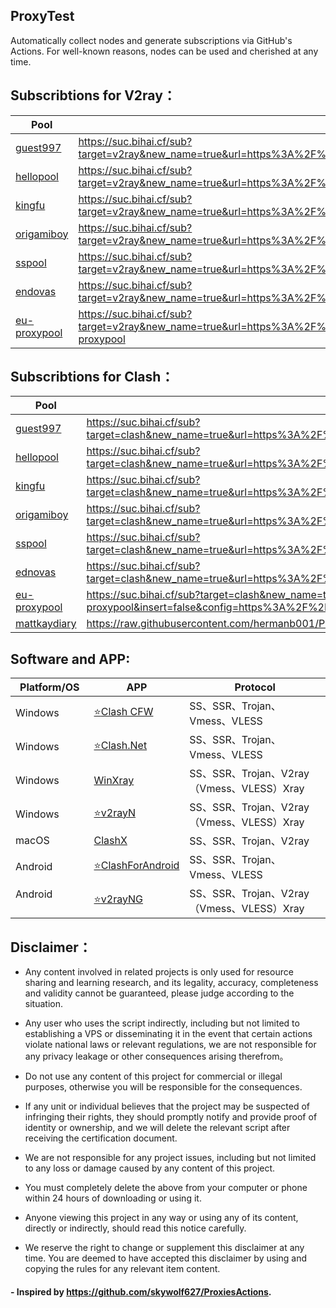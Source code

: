 ## ProxyTest

Automatically collect nodes and generate subscriptions via GitHub's Actions. For well-known reasons, nodes can be used and cherished at any time.

## Subscribtions for V2ray：


| Pool                      |   Subscribtion address          |
| ------------------------- |  -------------------------------|
|[guest997](https://suc.bihai.cf/sub?target=v2ray&new_name=true&url=https%3A%2F%2Fraw.githubusercontent.com%2Fhermanb001%2FProxyTest%2Fmain%2Fsubscribe%2Fguest997)|https://suc.bihai.cf/sub?target=v2ray&new_name=true&url=https%3A%2F%2Fraw.githubusercontent.com%2Fhermanb001%2FProxyTest%2Fmain%2Fsubscribe%2Fguest997 |
|[hellopool](https://suc.bihai.cf/sub?target=v2ray&new_name=true&url=https%3A%2F%2Fraw.githubusercontent.com%2Fhermanb001%2FProxyTest%2Fmain%2Fsubscribe%2Fhellopool)|https://suc.bihai.cf/sub?target=v2ray&new_name=true&url=https%3A%2F%2Fraw.githubusercontent.com%2Fhermanb001%2FProxyTest%2Fmain%2Fsubscribe%2Fhellopool|
|[kingfu](https://suc.bihai.cf/sub?target=v2ray&new_name=true&url=https%3A%2F%2Fraw.githubusercontent.com%2Fhermanb001%2FProxyTest%2Fmain%2Fsubscribe%2Fkingfu)|https://suc.bihai.cf/sub?target=v2ray&new_name=true&url=https%3A%2F%2Fraw.githubusercontent.com%2Fhermanb001%2FProxyTest%2Fmain%2Fsubscribe%2Fkingfu|
|[origamiboy](https://suc.bihai.cf/sub?target=v2ray&new_name=true&url=https%3A%2F%2Fraw.githubusercontent.com%2Fhermanb001%2FProxyTest%2Fmain%2Fsubscribe%2Forigamiboy)|https://suc.bihai.cf/sub?target=v2ray&new_name=true&url=https%3A%2F%2Fraw.githubusercontent.com%2Fhermanb001%2FProxyTest%2Fmain%2Fsubscribe%2Forigamiboy|
|[sspool](https://suc.bihai.cf/sub?target=v2ray&new_name=true&url=https%3A%2F%2Fraw.githubusercontent.com%2Fhermanb001%2FProxyTest%2Fmain%2Fsubscribe%2Fsspool)|https://suc.bihai.cf/sub?target=v2ray&new_name=true&url=https%3A%2F%2Fraw.githubusercontent.com%2Fhermanb001%2FProxyTest%2Fmain%2Fsubscribe%2Fsspool|
|[endovas](https://suc.bihai.cf/sub?target=v2ray&new_name=true&url=https%3A%2F%2Fraw.githubusercontent.com%2Fhermanb001%2FProxyTest%2Fmain%2Fsubscribe%2Fednovas)|https://suc.bihai.cf/sub?target=v2ray&new_name=true&url=https%3A%2F%2Fraw.githubusercontent.com%2Fhermanb001%2FProxyTest%2Fmain%2Fsubscribe%2Fednovas|
|[eu-proxypool](https://suc.bihai.cf/sub?target=v2ray&new_name=true&url=https%3A%2F%2Fraw.githubusercontent.com%2Fhermanb001%2FProxyTest%2Fmain%2Fsubscribe%2Feu-proxypool)|https://suc.bihai.cf/sub?target=v2ray&new_name=true&url=https%3A%2F%2Fraw.githubusercontent.com%2Fhermanb001%2FProxyTest%2Fmain%2Fsubscribe%2Feu-proxypool|


## Subscribtions for Clash：


| Pool                    | Subscribtion address        |
| ----------------------- |  -------------------------------|
|[guest997](https://suc.bihai.cf/sub?target=clash&new_name=true&url=https%3A%2F%2Fraw.githubusercontent.com%2Fhermanb001%2FProxyTest%2Fmain%2Fsubscribe%2Fguest997&insert=false&config=https%3A%2F%2Fraw.githubusercontent.com%2FACL4SSR%2FACL4SSR%2Fmaster%2FClash%2Fconfig%2FACL4SSR.ini&emoji=true&list=false&udp=false&tfo=false&scv=false&fdn=false&sort=false)|https://suc.bihai.cf/sub?target=clash&new_name=true&url=https%3A%2F%2Fraw.githubusercontent.com%2Fhermanb001%2FProxyTest%2Fmain%2Fsubscribe%2Fguest997&insert=false&config=https%3A%2F%2Fraw.githubusercontent.com%2FACL4SSR%2FACL4SSR%2Fmaster%2FClash%2Fconfig%2FACL4SSR.ini&emoji=true&list=false&udp=false&tfo=false&scv=false&fdn=false&sort=false|
|[hellopool](https://suc.bihai.cf/sub?target=clash&new_name=true&url=https%3A%2F%2Fraw.githubusercontent.com%2Fhermanb001%2FProxyTest%2Fmain%2Fsubscribe%2Fhellopool&insert=false&config=https%3A%2F%2Fraw.githubusercontent.com%2FACL4SSR%2FACL4SSR%2Fmaster%2FClash%2Fconfig%2FACL4SSR.ini&emoji=true&list=false&udp=false&tfo=false&scv=false&fdn=false&sort=false)|https://suc.bihai.cf/sub?target=clash&new_name=true&url=https%3A%2F%2Fraw.githubusercontent.com%2Fhermanb001%2FProxyTest%2Fmain%2Fsubscribe%2Fhellopool&insert=false&config=https%3A%2F%2Fraw.githubusercontent.com%2FACL4SSR%2FACL4SSR%2Fmaster%2FClash%2Fconfig%2FACL4SSR.ini&emoji=true&list=false&udp=false&tfo=false&scv=false&fdn=false&sort=false|
|[kingfu](https://suc.bihai.cf/sub?target=clash&new_name=true&url=https%3A%2F%2Fraw.githubusercontent.com%2Fhermanb001%2FProxyTest%2Fmain%2Fsubscribe%2Fkingfu&insert=false&config=https%3A%2F%2Fraw.githubusercontent.com%2FACL4SSR%2FACL4SSR%2Fmaster%2FClash%2Fconfig%2FACL4SSR.ini&emoji=true&list=false&udp=false&tfo=false&scv=false&fdn=false&sort=false)|https://suc.bihai.cf/sub?target=clash&new_name=true&url=https%3A%2F%2Fraw.githubusercontent.com%2Fhermanb001%2FProxyTest%2Fmain%2Fsubscribe%2Fkingfu&insert=false&config=https%3A%2F%2Fraw.githubusercontent.com%2FACL4SSR%2FACL4SSR%2Fmaster%2FClash%2Fconfig%2FACL4SSR.ini&emoji=true&list=false&udp=false&tfo=false&scv=false&fdn=false&sort=false|
|[origamiboy](https://suc.bihai.cf/sub?target=clash&new_name=true&url=https%3A%2F%2Fraw.githubusercontent.com%2Fhermanb001%2FProxyTest%2Fmain%2Fsubscribe%2Forigamiboy&insert=false&config=https%3A%2F%2Fraw.githubusercontent.com%2FACL4SSR%2FACL4SSR%2Fmaster%2FClash%2Fconfig%2FACL4SSR.ini&emoji=true&list=false&udp=false&tfo=false&scv=false&fdn=false&sort=false)|https://suc.bihai.cf/sub?target=clash&new_name=true&url=https%3A%2F%2Fraw.githubusercontent.com%2Fhermanb001%2FProxyTest%2Fmain%2Fsubscribe%2Forigamiboy&insert=false&config=https%3A%2F%2Fraw.githubusercontent.com%2FACL4SSR%2FACL4SSR%2Fmaster%2FClash%2Fconfig%2FACL4SSR.ini&emoji=true&list=false&udp=false&tfo=false&scv=false&fdn=false&sort=false|
|[sspool](https://suc.bihai.cf/sub?target=clash&new_name=true&url=https%3A%2F%2Fraw.githubusercontent.com%2Fhermanb001%2FProxyTest%2Fmain%2Fsubscribe%2Fsspool&insert=false&config=https%3A%2F%2Fraw.githubusercontent.com%2FACL4SSR%2FACL4SSR%2Fmaster%2FClash%2Fconfig%2FACL4SSR.ini&emoji=true&list=false&udp=false&tfo=false&scv=false&fdn=false&sort=false)|https://suc.bihai.cf/sub?target=clash&new_name=true&url=https%3A%2F%2Fraw.githubusercontent.com%2Fhermanb001%2FProxyTest%2Fmain%2Fsubscribe%2Fsspool&insert=false&config=https%3A%2F%2Fraw.githubusercontent.com%2FACL4SSR%2FACL4SSR%2Fmaster%2FClash%2Fconfig%2FACL4SSR.ini&emoji=true&list=false&udp=false&tfo=false&scv=false&fdn=false&sort=false|
|[ednovas](https://suc.bihai.cf/sub?target=clash&new_name=true&url=https%3A%2F%2Fraw.githubusercontent.com%2Fhermanb001%2FProxyTest%2Fmain%2Fsubscribe%2Fednovas&insert=false&config=https%3A%2F%2Fraw.githubusercontent.com%2FACL4SSR%2FACL4SSR%2Fmaster%2FClash%2Fconfig%2FACL4SSR.ini&emoji=true&list=false&udp=false&tfo=false&scv=false&fdn=false&sort=false)|https://suc.bihai.cf/sub?target=clash&new_name=true&url=https%3A%2F%2Fraw.githubusercontent.com%2Fhermanb001%2FProxyTest%2Fmain%2Fsubscribe%2Fednovas&insert=false&config=https%3A%2F%2Fraw.githubusercontent.com%2FACL4SSR%2FACL4SSR%2Fmaster%2FClash%2Fconfig%2FACL4SSR.ini&emoji=true&list=false&udp=false&tfo=false&scv=false&fdn=false&sort=false|
|[eu-proxypool](https://suc.bihai.cf/sub?target=clash&new_name=true&url=https%3A%2F%2Fraw.githubusercontent.com%2Fhermanb001%2FProxyTest%2Fmain%2Fsubscribe%2Feu-proxypool&insert=false&config=https%3A%2F%2Fraw.githubusercontent.com%2FACL4SSR%2FACL4SSR%2Fmaster%2FClash%2Fconfig%2FACL4SSR.ini&emoji=true&list=false&udp=false&tfo=false&scv=false&fdn=false&sort=false)|https://suc.bihai.cf/sub?target=clash&new_name=true&url=https%3A%2F%2Fraw.githubusercontent.com%2Fhermanb001%2FProxyTest%2Fmain%2Fsubscribe%2Feu-proxypool&insert=false&config=https%3A%2F%2Fraw.githubusercontent.com%2FACL4SSR%2FACL4SSR%2Fmaster%2FClash%2Fconfig%2FACL4SSR.ini&emoji=true&list=false&udp=false&tfo=false&scv=false&fdn=false&sort=false|
|[mattkaydiary](https://raw.githubusercontent.com/hermanb001/ProxyTest/main/subscribe/clash.yml)|https://raw.githubusercontent.com/hermanb001/ProxyTest/main/subscribe/clash.yml|

  
## Software and APP:

| Platform/OS             | APP                                                         | Protocol                                                     |
| ----------------------- | ------------------------------------------------------------ | ------------------------------------------------------------ |
| Windows                 | [:star:Clash CFW](https://github.com/Fndroid/clash_for_windows_pkg/releases) | SS、SSR、Trojan、Vmess、VLESS                 |
| Windows                 | [:star:Clash.Net](https://github.com/ClashDotNetFramework/ClashDotNetFramework/releases/) | SS、SSR、Trojan、Vmess、VLESS   |
| Windows                 | [WinXray](https://github.com/TheMRLL/winxray/releases)       | SS、SSR、Trojan、V2ray（Vmess、VLESS）Xray                   |
| Windows                 | [:star:v2rayN](https://github.com/2dust/v2rayN/releases)           | SS、SSR、Trojan、V2ray（Vmess、VLESS）Xray                |
| macOS                   | [ClashX](https://github.com/yichengchen/clashX/releases)     | SS、SSR、Trojan、V2ray                                       |
| Android                 | [:star:ClashForAndroid](https://github.com/Kr328/ClashForAndroid/releases) | SS、SSR、Trojan、Vmess、VLESS       |
| Android                 | [:star:v2rayNG](https://github.com/2dust/v2rayNG/releases) | SS、SSR、Trojan、V2ray（Vmess、VLESS）Xray                   |



## Disclaimer：

* Any content involved in related projects is only used for resource sharing and learning research, and its legality, accuracy, completeness and validity cannot be guaranteed, please judge according to the situation.

* Any user who uses the script indirectly, including but not limited to establishing a VPS or disseminating it in the event that certain actions violate national laws or relevant regulations, we are not responsible for any privacy leakage or other consequences arising therefrom。

* Do not use any content of this project for commercial or illegal purposes, otherwise you will be responsible for the consequences.

* If any unit or individual believes that the project may be suspected of infringing their rights, they should promptly notify and provide proof of identity or ownership, and we will delete the relevant script after receiving the certification document.

* We are not responsible for any project issues, including but not limited to any loss or damage caused by any content of this project.

* You must completely delete the above from your computer or phone within 24 hours of downloading or using it.

* Anyone viewing this project in any way or using any of its content, directly or indirectly, should read this notice carefully.

* We reserve the right to change or supplement this disclaimer at any time. You are deemed to have accepted this disclaimer by using and copying the rules for any relevant item content.

#### - Inspired by https://github.com/skywolf627/ProxiesActions.
